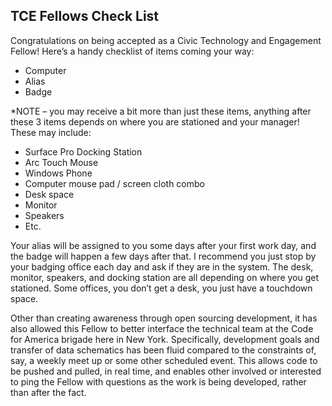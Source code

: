 ## TCE Fellows Check List 
Congratulations on being accepted as a Civic Technology and Engagement Fellow! Here’s a handy checklist of items coming your way:  
* Computer  
* Alias  
* Badge  
 
*NOTE – you may receive a bit more than just these items, anything after these 3 items depends on where you are stationed and your manager! These may include:  
* Surface Pro Docking Station  
* Arc Touch Mouse  
* Windows Phone  
* Computer mouse pad / screen cloth combo  
* Desk space  
 *   Monitor  
 *   Speakers  
 *   Etc.  

Your alias will be assigned to you some days after your first work day, and the badge will happen a few days after that. I recommend you just stop by your badging office each day and ask if they are in the system. The desk, monitor, speakers, and docking station are all depending on where you get stationed. Some offices, you don’t get a desk, you just have a touchdown space.   

Other than creating awareness through open sourcing development, it has also allowed this Fellow to better interface the technical team at the Code for America brigade here in New York. Specifically, development goals and transfer of data schematics has been fluid compared to the constraints of, say, a weekly meet up or some other scheduled event. This allows code to be pushed and pulled, in real time, and enables other involved or interested to ping the Fellow with questions as the work is being developed, rather than after the fact.  
 
